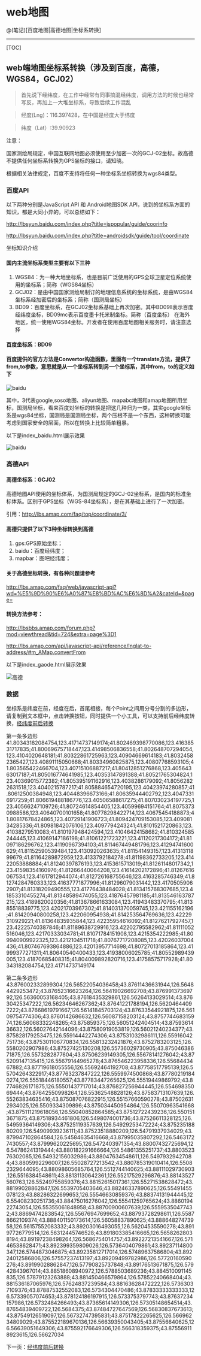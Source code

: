 # web地图

@(笔记)[百度地图|高德地图|坐标系转换]

-------------------

[TOC]

## web端地图坐标系转换（涉及到百度，高德，WGS84，GCJ02）

> 首先说下经纬度，在工作中经常有同事搞混经纬度，调用方法的时候也经常写反，再加上一大堆坐标系，导致后续工作混乱

> 经度(Lng)：116.397428，在中国是经度大于纬度

> 纬度（Lat）:39.90923


注意：

国家测绘局规定，中国互联网地图必须使用至少加密一次的GCJ-02坐标。故高德不提供任何坐标系转换为GPS坐标的接口，请知晓。

根据相关法律规定，百度不支持将任何一种坐标系坐标转换为wgs84类型。

### 百度API 
以下两种分别是JavaScript API 和 Android地图SDK API，说到的坐标系方面的知识，都是大同小异的，可以总结如下：

http://lbsyun.baidu.com/index.php?title=jspopular/guide/coorinfo

http://lbsyun.baidu.com/index.php?title=androidsdk/guide/tool/coordinate

坐标知识介绍

#### 国内主流坐标系类型主要有以下三种

1. WGS84：为一种大地坐标系，也是目前广泛使用的GPS全球卫星定位系统使用的坐标系；简称（WGS84坐标）
2. GCJ02：是由中国国家测绘局制订的地理信息系统的坐标系统，是由WGS84坐标系经加密后的坐标系；简称（国测局坐标）
3. BD09：百度坐标系，在GCJ02坐标系基础上再次加密。其中BD09ll表示百度经纬度坐标，BD09mc表示百度墨卡托米制坐标。简称（百度坐标）
在海外地区，统一使用WGS84坐标。开发者在使用百度地图相关服务时，请注意选择

#### 百度坐标系：BD09

#### 百度提供的官方方法是Convertor构造函数，里面有一个translate方法，提供了from,to参数，意思就是从一个坐标系转到另一个坐标系，其中from，to的定义如下

![baidu](https://raw.githubusercontent.com/lhywell/book/master/map/map0001.png)

其中，3代表google,soso地图、aliyun地图、mapabc地图和amap地图所用坐标，国测局坐标，看来百度对坐标的转换是把这几种归为一类，其实google坐标系是wgs84坐标，国测局是国测局坐标，两个压根不是一个东西，这种转换可能考虑到国家安全的层面，所以在转换上比较简单粗暴。

以下是index_baidu.html展示效果

![baidu](https://raw.githubusercontent.com/lhywell/book/master/map/map0002.png)

### 高德API

#### 高德坐标系：GCJ02

高德地图API使用的坐标体系，为国测局规定的GCJ-02坐标系，是国内的标准坐标体系。区别于GPS坐标（WGS-84坐标系），是在其基础上进行了一次加密。

引用：http://lbs.amap.com/faq/top/coordinate/3/


#### 高德只提供了以下3种坐标转换到高德

1. gps:GPS原始坐标；
2. baidu：百度经纬度；
3. mapbar：图吧经纬度；

#### 关于高德坐标转换，有各种问题请参考

http://lbs.amap.com/faq/web/javascript-api?wd=%E5%9D%90%E6%A0%87%E8%BD%AC%E6%8D%A2&cateId=&page=

#### 转换方法参考：

http://lbsbbs.amap.com/forum.php?mod=viewthread&tid=724&extra=page%3D1

http://lbs.amap.com/api/javascript-api/reference/lnglat-to-address/#m_AMap.convertFrom

以下是index_gaode.html展示效果

![高德](https://raw.githubusercontent.com/lhywell/book/master/map/map0003.png)


### 数据

坐标系是纬度在前，经度在后，首尾相接，每个Point之间用分号分割的多边形，请复制到文本框中，点击转换按钮，同时提供一个小工具，可以支持前后经纬度转换，[经纬度前后转换](https://github.com/lhywell/book/blob/master/map/1.1README.md)

第一条多边形
41.80343182084754,123.41714737149174;41.802469398770086,123.41638531717835;41.80069675718447,123.41498506836558;41.802648707294054,123.4104020648181;41.80322861725963,123.40904669614183;41.80324582365427,123.40891115050668;41.80334960825875,123.40807768593105;41.803565422466704,123.40715106887217;41.80412851276868,123.40564363017187;41.805016774641985,123.40353147891388;41.80521765304824,123.40369015772382;41.805395191162916,123.4038286179092;41.80562822631518,123.4040215787217;41.805884654720195,123.40423974280857;41.80612500384948,123.40448396673166;41.80635944402792,123.40473316917259;41.806619488186776,123.40506588617275;41.807030234197725,123.40566247109726;41.80724614854405,123.40599694151764;41.80753730988586,123.40640700101658;41.80778298422714,123.40675454188873;41.80817678424865,123.40729141906723;41.809424709153085,123.40908134285336;41.80981842076106,123.4097794243241;41.8101521720863,123.41038279510083;41.810197948424594,123.41046424158682;41.810324585244445,123.41069147186198;41.81061221723221,123.41120217304172;41.81097186296762,123.41190967394103;41.811467449481796,123.41294741600629;41.81152590539484,123.4130920263635;41.811541493157,123.4131311899679;41.81164289872959,123.4133792184278;41.81198362733205,123.41422053888884;41.81240397876193,123.4153615713019;41.81261148017342,123.41598354160976;41.81266440064208,123.41614202172896;41.81267616067534,123.41617812944074;41.812726168755646,123.4163285746349;41.81274284760333,123.41637771877996;41.81296079031442,123.41705059062907;41.81318209490555,123.41776438484028;41.813415768307685,123.41853310455274;41.81348589474055,123.41876457981185;41.813546163787215,123.4189820020356;41.813678661633084,123.41943483370795;41.81385518839775,123.42021703967302;41.814031370059745,123.421155162196;41.81420940800258,123.422060954938;41.814253564769636,123.42229310929221;41.81364835935844,123.42235954616092;41.81276217927457,123.42225740387846;41.81189638729916,123.42202795582962;41.81111052516046,123.42170333034781;41.81071784151908,123.4215354222985;41.809940909922325,123.4212104511718;41.80767717208085,123.42026037004436;41.807467693864886,123.42013957714698;41.80727013185864,123.41999377271311;41.80640540400433,123.41938006025785;41.80552989439005,123.41870685408315;41.804009892820716,123.41758575717928;41.80343182084754,123.41714737149174

第二条多边形
43.876002332899304,126.56522054036458;43.87611436631944,126.56484429253472;43.87652316623264,126.56419026692708;43.87699137369792,126.56360053168405;43.87618435329861,126.56264133029514;43.87630425347222,126.56234646267362;43.87641221788194,126.56204644097222;43.87668619791667,126.56141845703124;43.87633544921875,126.56109754774306;43.8760142686632,126.56087158203124;43.875774468315974,126.56068332248265;43.875859375,126.56051242404514;43.8759361436632,126.56027642144096;43.87580919053819,126.56021240234377;43.875828179253475,126.55914442274306;43.87531032986111,126.55916042751736;43.875301106770834,126.55813232421876;43.8752783203125,126.5580202907986;43.87527425130208,126.55736029730905;43.87504638671875,126.5573282877604;43.87506239149305,126.55678141276042;43.875209147135415,126.55679144965278;43.876546223958336,126.5568443467882;43.87719618055556,126.55692464192708;43.87758517795139,126.55704264322917;43.87763237847222,126.5559974500868;43.877802191840274,126.55518446180557;43.87783447265625,126.55519449869792;43.87746826171875,126.55501437717014;43.876827256944445,126.55469835069444;43.87642550998264,126.55362548828126;43.87583713107639,126.55263834635416;43.875087076822915,126.55157660590278;43.875026312934025,126.5509334309896;43.875034450954864,126.55070963541668;43.875111219618056,126.55040852864585;43.87512722439236,126.5501513671875;43.87518934461806,126.5498074001736;43.87526611328125,126.54959364149306;43.87525119357639,126.54929253472224;43.87523518880209,126.54909939236111;43.87523518880209,126.54791937934029;43.879947102864584,126.54584635416668;43.87995035807292,126.54631727430557;43.87999620225695,126.5472403971354;43.88007432725694,126.54786241319444;43.880182291666664,126.54861355251737;43.880352376302085,126.54932156032986;43.88047634548611,126.54979329427084;43.8805992296007,126.55028727213542;43.880785319010414,126.55082329644095;43.88098605685764,126.5512744140625;43.88111029730903,126.5516384548611;43.88131130642361,126.55217529296876;43.88143527560763,126.55249755859376;43.88152615017361,126.55271538628472;43.88199028862847,126.5539705403646;43.88246337890625,126.55491455078123;43.88286322699653,126.55546630859376;43.88374131944445,126.55408230251736;43.88475016276042,126.55541259765624;43.886019422743054,126.55355061848958;43.88700900607639,126.55595350477432;43.88694742838542,126.55676947699652;43.88793728298611,126.55878662109374;43.888401150173614,126.56058837890625;43.88864827473958,126.56157552083332;43.89203016493055,126.56204535590278;43.89197726779514,126.56312445746528;43.891803385416665,126.56582628038194;43.89197238498264,126.5686754014757;43.89227213541667,126.57146538628471;43.892399359809026,126.5736404079861;43.89237114800347,126.5744873046875;43.89235812717014,126.57489637586804;43.89224012586806,126.57557237413197;43.89209499782986,126.57720160590276;43.89199028862847,126.57790825737848;43.89176513671875,126.57942843967014;43.88518608940972,126.5788503689236;43.884510091145835,126.57879123263888;43.881450466579864,126.57852240668404;43.881536187065976,126.57624837239584;43.88163628472222,126.57363037109376;43.87887532552083,126.5734304470486;43.87833333333333,126.57339057074653;43.878124186197915,126.5733753797743;43.87637234157986,126.5732484266493;43.87365614149306,126.57305148654514;43.87654839409722,126.5684375;43.87484727647569,126.56830837673613;43.87549126519097,126.56732747395831;43.87517822265625,126.56696234809029;43.875522189670136,126.56639350043405;43.87556640625,126.56639051649306;43.875592176649306,126.566318359375;43.875569118923615,126.56627034

下一页：[经纬度前后转换](https://github.com/lhywell/book/blob/master/map/1.1README.md)